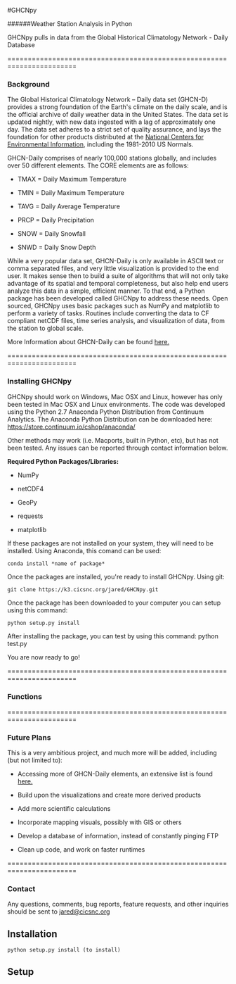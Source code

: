 #GHCNpy

######Weather Station Analysis in Python

GHCNpy pulls in data from the Global Historical Climatology Network - Daily Database

=======================================================================
### Background

The Global Historical Climatology Network – Daily data set (GHCN-D) provides a strong foundation of the Earth's climate on the
daily scale, and is the official archive of daily weather data in the United States. The data set is updated nightly, with new data 
ingested with a lag of approximately one day. The data set adheres to a strict set of quality assurance, and lays the foundation 
for other products distributed at the [National Centers for Environmental Information](https://www.ncdc.noaa.gov), 
including the 1981-2010 US Normals.

GHCN-Daily comprises of nearly 100,000 stations globally, and includes over 50 different elements. The CORE elements are as follows:

- TMAX = Daily Maximum Temperature

- TMIN = Daily Maximum Temperature

- TAVG = Daily Average Temperature

- PRCP = Daily Precipitation

- SNOW = Daily Snowfall 

- SNWD = Daily Snow Depth

While a very popular data set, GHCN-Daily is only available in ASCII text or comma separated files, and very little visualization 
is provided to the end user. It makes sense then to build a suite of algorithms that will not only take advantage of its spatial 
and temporal completeness, but also help end users analyze this data in a simple, efficient manner. To that end, a Python package 
has been developed called GHCNpy to address these needs. Open sourced, GHCNpy uses basic packages such as NumPy and 
matplotlib to perform a variety of tasks. Routines include converting the data to CF compliant netCDF files, 
time series analysis, and visualization of data, from the station to global scale. 

More Information about GHCN-Daily can be found [here.](ftp://ftp.ncdc.noaa.gov/pub/data/ghcn/daily/)

=======================================================================
### Installing GHCNpy

GHCNpy should work on Windows, Mac OSX and Linux, however has only been tested in Mac OSX and Linux environments. The code was developed
using the Python 2.7 Anaconda Python Distribution from Continuum Analytics. The Anaconda Python Distribution can be downloaded here: https://store.continuum.io/cshop/anaconda/

Other methods may work (i.e. Macports, built in Python, etc), but has not been tested. Any issues can be reported through contact information below.

__Required Python Packages/Libraries:__

- NumPy

- netCDF4

- GeoPy

- requests

- matplotlib

If these packages are not installed on your system, they will need to be installed. Using Anaconda, this comand can be used:

    conda install *name of package*

Once the packages are installed, you're ready to install GHCNpy. Using git: 

    git clone https://k3.cicsnc.org/jared/GHCNpy.git
    
Once the package has been downloaded to your computer you can setup using this command:

    python setup.py install

After installing the package, you can test by using this command:
    python test.py

You are now ready to go!

=======================================================================
### Functions



=======================================================================
### Future Plans
This is a very ambitious project, and much more will be added, including (but not limited to): 

- Accessing more of GHCN-Daily elements, an extensive list is found [here.](ftp://ftp.ncdc.noaa.gov/pub/data/ghcn/daily/readme.txt)

- Build upon the visualizations and create more derived products

- Add more scientific calculations

- Incorporate mapping visuals, possibly with GIS or others

- Develop a database of information, instead of constantly pinging FTP

- Clean up code, and work on faster runtimes

=======================================================================
### Contact
Any questions, comments, bug reports, feature requests, and other inquiries should be sent to jared@cicsnc.org

Installation
------------
    python setup.py install (to install)

Setup
-----
